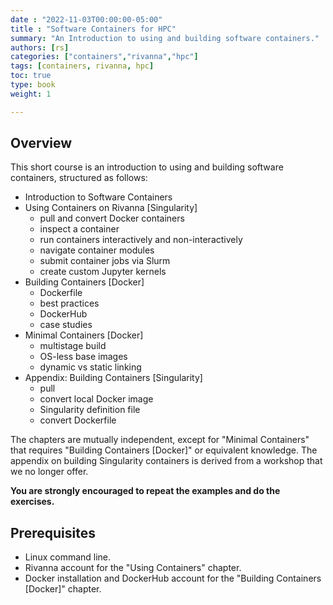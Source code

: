 ```yaml
---
date : "2022-11-03T00:00:00-05:00"
title : "Software Containers for HPC"
summary: "An Introduction to using and building software containers."
authors: [rs]
categories: ["containers","rivanna","hpc"]
tags: [containers, rivanna, hpc]
toc: true
type: book
weight: 1

---
```


## Overview
This short course is an introduction to using and building software containers, structured as follows:

- Introduction to Software Containers
- Using Containers on Rivanna [Singularity]
    - pull and convert Docker containers
    - inspect a container
    - run containers interactively and non-interactively
    - navigate container modules
    - submit container jobs via Slurm
    - create custom Jupyter kernels
- Building Containers [Docker]
    - Dockerfile
    - best practices
    - DockerHub
    - case studies
- Minimal Containers [Docker]
    - multistage build
    - OS-less base images
    - dynamic vs static linking
- Appendix: Building Containers [Singularity]
    - pull
    - convert local Docker image
    - Singularity definition file
    - convert Dockerfile

The chapters are mutually independent, except for "Minimal Containers" that requires "Building Containers [Docker]" or equivalent knowledge. The appendix on building Singularity containers is derived from a workshop that we no longer offer.

**You are strongly encouraged to repeat the examples and do the exercises.**

## Prerequisites
- Linux command line.
- Rivanna account for the "Using Containers" chapter.
- Docker installation and DockerHub account for the "Building Containers [Docker]" chapter.
